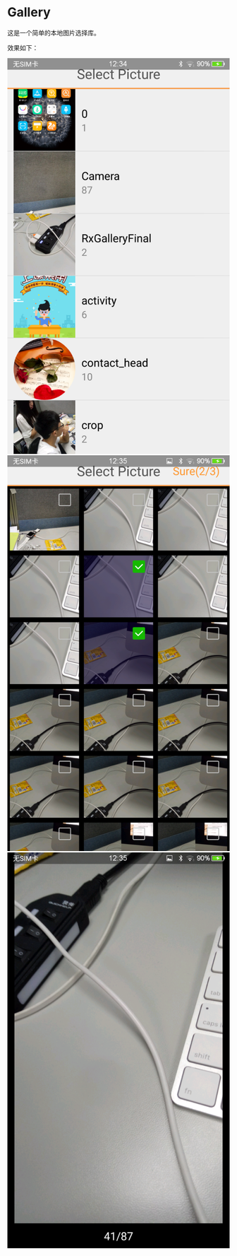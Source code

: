 # Gallery

这是一个简单的本地图片选择库。

效果如下：

![image](https://github.com/wobuaihuangjun/Gallery/blob/master/doc/picture_folder.png)
![image](https://github.com/wobuaihuangjun/Gallery/blob/master/doc/gallery.png)
![image](https://github.com/wobuaihuangjun/Gallery/blob/master/doc/browse.png)
